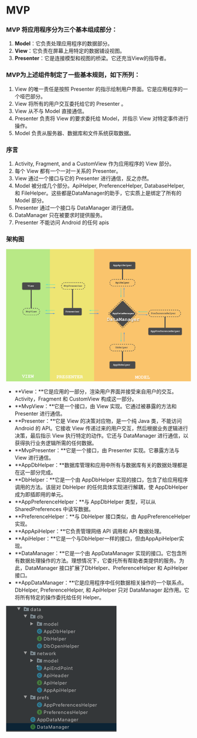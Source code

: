 # MVP

### MVP 将应用程序分为三个基本组成部分：

1. **Model**：它负责处理应用程序的数据部分。
2. **View**：它负责在屏幕上用特定的数据铺设视图。
3. **Presenter**：它是连接模型和视图的桥梁。它还充当View的指导者。

### MVP为上述组件制定了一些基本规则，如下所列：

1. View 的唯一责任是按照 Presenter 的指示绘制用户界面。它是应用程序的一个哑巴部分。
2. View 将所有的用户交互委托给它的 Presenter 。
3. View 从不与 Model 直接通信。
4. Presenter 负责将 View 的要求委托给 Model，并指示 View 对特定事件进行操作。
5. Model 负责从服务器、数据库和文件系统获取数据。

### 序言

1. Activity, Fragment, and a CustomView 作为应用程序的 View 部分。
2. 每个 View 都有一个一对一关系的 Presenter。
3. View 通过一个接口与它的 Presenter 进行通信，反之亦然。
4. Model 被分成几个部分。ApiHelper, PreferenceHelper, DatabaseHelper, 和 FileHelper。这些都是DataManager的助手，它实质上是绑定了所有的 Model 部分。
5. Presenter 通过一个接口与 DataManager 进行通信。
6. DataManager 只在被要求时提供服务。
7. Presenter 不能访问 Android 的任何 apis

### 架构图

![](./pics/09792-1etz8borfvbwoolchgczq1a.png)

* **View：**它是应用的一部分，渲染用户界面并接受来自用户的交互。Activity，Fragment 和 CustomView 构成这一部分。
* **MvpView：**它是一个接口，由 View 实现。它通过被暴露的方法和 Presenter 进行通信。
* **Presenter：**它是 View 的决策对应物，是一个纯 Java 类，不能访问 Android 的 API。它接收 View 传递过来的用户交互，然后根据业务逻辑进行决策，最后指示 View 执行特定的动作。它还与 DataManager 进行通信，以获得执行业务逻辑所需的任何数据。
* **MvpPresenter：**它是一个接口，由 Presenter 实现。它暴露方法与 View 进行通信。
* **AppDbHelper：**数据库管理和应用中所有与数据库有关的数据处理都是在这一部分完成。
* **DbHelper：**它是一个由 AppDbHelper 实现的接口，包含了给应用程序调用的方法。该层对 DbHelper 的任何具体实现进行解耦，使 AppDbHelper 成为即插即用的单元。
* **AppPreferenceHelper：**与 AppDbHelper 类型，可以从 SharedPreferences 中读写数据。
* **PreferenceHelper：**与 DbHelper 接口类似，由 AppPreferenceHelper 实现。
* **AppApiHelper：**它负责管理网络 API 调用和 API 数据处理。
* **ApiHelper：**它是一个与DbHelper一样的接口，但由AppApiHelper实现。
* **DataManager：**它是一个由 AppDataManager 实现的接口。它包含所有数据处理操作的方法。理想情况下，它委托所有帮助者类提供的服务。为此，DataManager 接口扩展了DbHelper、PreferenceHelper 和 ApiHelper 接口。
* **AppDataManager：**它是应用程序中任何数据相关操作的一个联系点。DbHelper, PreferenceHelper, 和 ApiHelper 只对 DataManager 起作用。它将所有特定的操作委托给任何 Helper。

![](./pics/20210508-143706.png)

